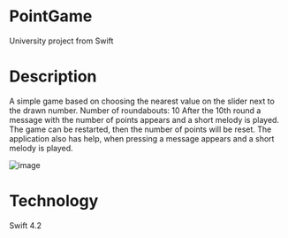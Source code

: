 # PointGame
University project from Swift
# Description
A simple game based on choosing the nearest value on the slider next to the drawn number.
Number of roundabouts: 10
After the 10th round a message with the number of points appears and a short melody is played.
The game can be restarted, then the number of points will be reset.
The application also has help, when pressing a message appears and a short melody is played.


![image](https://user-images.githubusercontent.com/32485281/76416520-8921dd00-639b-11ea-810f-388bc3f69876.png)

# Technology
Swift 4.2 

